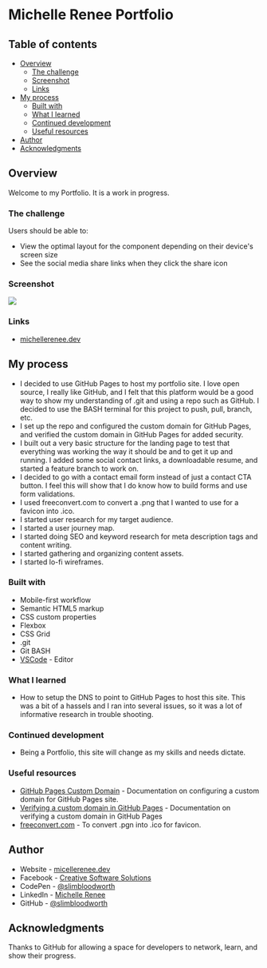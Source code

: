 # Michelle Renee Portfolio

## Table of contents

- [Overview](#overview)
  - [The challenge](#the-challenge)
  - [Screenshot](#screenshot)
  - [Links](#links)
- [My process](#my-process)
  - [Built with](#built-with)
  - [What I learned](#what-i-learned)
  - [Continued development](#continued-development)
  - [Useful resources](#useful-resources)
- [Author](#author)
- [Acknowledgments](#acknowledgments)

## Overview

Welcome to my Portfolio.
It is a work in progress.

### The challenge

Users should be able to:

- View the optimal layout for the component depending on their device's screen size
- See the social media share links when they click the share icon

### Screenshot

![](./screenshot.jpg)

### Links

- [michellerenee.dev](https://michellerenee.dev)

## My process

- I decided to use GitHub Pages to host my portfolio site. I love open source, I really like GitHub, and I felt that this platform would be a good way to show my understanding of .git and using a repo such as GitHub. I decided to use the BASH terminal for this project to push, pull, branch, etc.
- I set up the repo and configured the custom domain for GitHub Pages, and verified the custom domain in GitHub Pages for added security.
- I built out a very basic structure for the landing page to test that everything was working the way it should be and to get it up and running. I added some social contact links, a downloadable resume, and started a feature branch to work on.
- I decided to go with a contact email form instead of just a contact CTA button. I feel this will show that I do know how to build forms and use form validations.
- I used freeconvert.com to convert a .png that I wanted to use for a favicon into .ico.
- I started user research for my target audience.
- I started a user journey map.
- I started doing SEO and keyword research for meta description tags and content writing.
- I started gathering and organizing content assets.
- I started lo-fi wireframes.

### Built with

- Mobile-first workflow
- Semantic HTML5 markup
- CSS custom properties
- Flexbox
- CSS Grid
- .git
- Git BASH
- [VSCode](https://code.visualstudio.com/) - Editor

### What I learned

- How to setup the DNS to point to GitHub Pages to host this site. This was a bit of a hassels and I ran into several issues, so it was a lot of informative research in trouble shooting.

### Continued development

- Being a Portfolio, this site will change as my skills and needs dictate.

### Useful resources

- [GitHub Pages Custom Domain](https://docs.github.com/en/pages/configuring-a-custom-domain-for-your-github-pages-site) - Documentation on configuring a custom domain for GitHub Pages site.
- [Verifying a custom domain in GitHub Pages](https://docs.github.com/en/pages/configuring-a-custom-domain-for-your-github-pages-site/verifying-your-custom-domain-for-github-pages) - Documentation on verifying a custom domain in GitHub Pages
- [freeconvert.com](https://www.freeconvert.com/png-to-ico) - To convert .pgn into .ico for favicon.

## Author

- Website - [micellerenee.dev](https://michellerenee.dev)
- Facebook - [Creative Software Solutions](https://www.facebook.com/profile.php?id=100073842390690)
- CodePen - [@slimbloodworth](https://codepen.io/slimbloodworth)
- LinkedIn - [Michelle Renee](https://www.linkedin.com/in/michelle-renee-99b455187/)
- GitHub - [@slimbloodworth](https://github.com/SlimBloodworth)

## Acknowledgments

Thanks to GitHub for allowing a space for developers to network, learn, and show their progress.
